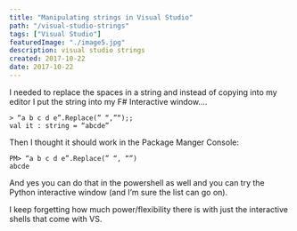 ```yaml
---
title: "Manipulating strings in Visual Studio"
path: "/visual-studio-strings"
tags: ["Visual Studio"]
featuredImage: "./image5.jpg"
description: visual studio strings
created: 2017-10-22
date: 2017-10-22
---
```


I needed to replace the spaces in a string and instead of copying into my editor I put the string into my F# Interactive window….

```
> “a b c d e”.Replace(” “,”“);;
val it : string = “abcde”
```

Then I thought it should work in the Package Manger Console:

```
PM> “a b c d e”.Replace(” “, “”)
abcde
```

And yes you can do that in the powershell as well and you can try the Python interactive window (and I’m sure the list can go on).

I keep forgetting how much power/flexibility there is with just the interactive shells that come with VS.
